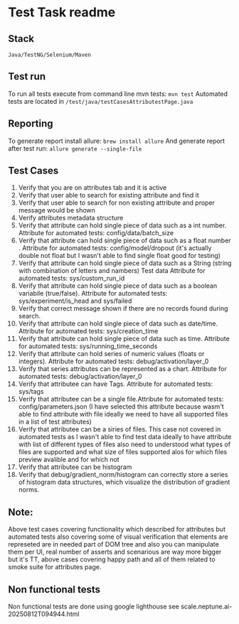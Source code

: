# Test Task readme
## Stack
`Java/TestNG/Selenium/Maven` 
## Test run
To run all tests execute from command line mvn tests:
`mvn test` 
Automated tests are located in
`/test/java/testCasesAttributestPage.java`
## Reporting
To generate report install allure: 
`brew install allure` 
And generate report after test run: 
`allure generate --single-file` 
## Test Cases
1. Verify that you are on attributes tab and it is active
2. Verify that user able to search for existing attribute and find it
3. Verify that user able to search for non existing attribute and proper message would be shown
4. Verify attributes metadata structure 
5. Verify that attribute can hold single piece of data such as a int number. Attribute for automated tests: config/data/batch_size
6. Verify that attribute can hold single piece of data such as a float number 
. Attribute for automated tests: config/model/dropout (it's actually double not float but I wasn't able to find single float good for testing)
7. Verify that attribute can hold single piece of data such as a String (string with combination of letters and nambers) Test data Attribute for automated tests: sys/custom_run_id
8. Verify that attribute can hold single piece of data such as a boolean variabile (true/false). Attribute for automated tests: sys/experiment/is_head and sys/failed
9. Verify that correct message shown if there are no records found during search.
10. Verify that attribute can hold single piece of data such as date/time. Attribute for automated tests:  sys/creation_time
11. Verify that attribute can hold single piece of data such as time. Attribute for automated tests:   sys/running_time_seconds
12. Verify that attribute can hold series of numeric values (floats or integers). Attribute for automated tests: debug/activation/layer_0
13. Verify that series attributes can be represented as a chart. Attribute for automated tests: debug/activation/layer_0
14. Verify that attributee can have Tags. Attribute for automated tests: sys/tags
15. Verify that attributee can be a single file.Attribute for automated tests: config/parameters.json (I have selected this attribute because wasm't able to find attribute with file ideally we need to have all supported files in a list of test attributes)
16. Verify that attributee can be a siries of files. This case not covered in automated tests as I wasn't able to find test data ideally to have attribute with list of different types of files also need to understood what types of files are supported and what size of files supported alos for which files preview avalible and for which not
17. Verify that attributee can be histogram
18. Verify that debug/gradient_norm/histogram can correctly store a series of histogram data structures, which visualize the distribution of gradient norms.

    
## Note: 
Above test cases covering functionality which described for attributes but automated tests also covering some of visual verification that elements are represeted are in needed part of DOM tree and also you can manipulate them per UI, real number of asserts and scenarious are way more bigger but it's TT, above cases covering happy path and all of them related to smoke suite for attributes page.
## Non functional tests
Non functional tests are done using google lighthouse see scale.neptune.ai-20250812T094944.html 
